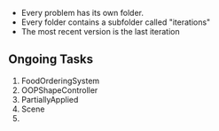 - Every problem has its own folder.
- Every folder contains a subfolder called "iterations"
- The most recent version is the last iteration

## Ongoing Tasks

1. FoodOrderingSystem
2. OOPShapeController
3. PartiallyApplied
4. Scene
5.
